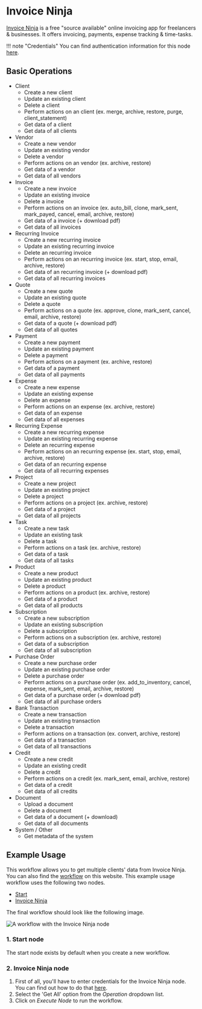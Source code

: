 # Invoice Ninja

[Invoice Ninja](https://www.invoiceninja.com/) is a free "source available" online invoicing app for freelancers & businesses. It offers invoicing, payments, expense tracking & time-tasks.

!!! note "Credentials"
    You can find authentication information for this node [here](/integrations/builtin/credentials/invoiceNinja/).


## Basic Operations

* Client
    * Create a new client
    * Update an existing client
    * Delete a client
    * Perform actions on an client (ex. merge, archive, restore, purge, client_statement)
    * Get data of a client
    * Get data of all clients
* Vendor
    * Create a new vendor
    * Update an existing vendor
    * Delete a vendor
    * Perform actions on an vendor (ex. archive, restore)
    * Get data of a vendor
    * Get data of all vendors
* Invoice
    * Create a new invoice
    * Update an existing invoice
    * Delete a invoice
    * Perform actions on an invoice (ex. auto_bill, clone, mark_sent, mark_payed, cancel, email, archive, restore)
    * Get data of a invoice (+ download pdf)
    * Get data of all invoices
* Recurring Invoice
    * Create a new recurring invoice
    * Update an existing recurring invoice
    * Delete an recurring invoice
    * Perform actions on an recurring invoice (ex. start, stop, email, archive, restore)
    * Get data of an recurring invoice (+ download pdf)
    * Get data of all recurring invoices
* Quote
    * Create a new quote
    * Update an existing quote
    * Delete a quote
    * Perform actions on a quote (ex. approve, clone, mark_sent, cancel, email, archive, restore)
    * Get data of a quote (+ download pdf)
    * Get data of all quotes
* Payment
    * Create a new payment
    * Update an existing payment
    * Delete a payment
    * Perform actions on a payment (ex. archive, restore)
    * Get data of a payment
    * Get data of all payments
* Expense
    * Create a new expense
    * Update an existing expense
    * Delete an expense
    * Perform actions on an expense (ex. archive, restore)
    * Get data of an expense
    * Get data of all expenses
* Recurring Expense
    * Create a new recurring expense
    * Update an existing recurring expense
    * Delete an recurring expense
    * Perform actions on an recurring expense (ex. start, stop, email, archive, restore)
    * Get data of an recurring expense
    * Get data of all recurring expenses
* Project
    * Create a new project
    * Update an existing project
    * Delete a project
    * Perform actions on a project (ex. archive, restore)
    * Get data of a project
    * Get data of all projects
* Task
    * Create a new task
    * Update an existing task
    * Delete a task
    * Perform actions on a task (ex. archive, restore)
    * Get data of a task
    * Get data of all tasks
* Product
    * Create a new product
    * Update an existing product
    * Delete a product
    * Perform actions on a product (ex. archive, restore)
    * Get data of a product
    * Get data of all products
* Subscription
    * Create a new subscription
    * Update an existing subscription
    * Delete a subscription
    * Perform actions on a subscription (ex. archive, restore)
    * Get data of a subscription
    * Get data of all subscription
* Purchase Order
    * Create a new purchase order
    * Update an existing purchase order
    * Delete a purchase order
    * Perform actions on a purchase order (ex. add_to_inventory, cancel, expense, mark_sent, email, archive, restore)
    * Get data of a purchase order (+ download pdf)
    * Get data of all purchase orders
* Bank Transaction
    * Create a new transaction
    * Update an existing transaction
    * Delete a transaction
    * Perform actions on a transaction (ex. convert, archive, restore)
    * Get data of a transaction
    * Get data of all transactions
* Credit
    * Create a new credit
    * Update an existing credit
    * Delete a credit
    * Perform actions on a credit (ex. mark_sent, email, archive, restore)
    * Get data of a credit
    * Get data of all credits
* Document
    * Upload a document
    * Delete a document
    * Get data of a document (+ download)
    * Get data of all documents
* System / Other
    * Get metadata of the system

## Example Usage

This workflow allows you to get multiple clients' data from Invoice Ninja. You can also find the [workflow](https://n8n.io/workflows/534) on this website. This example usage workflow uses the following two nodes.

- [Start](/integrations/builtin/core-nodes/n8n-nodes-base.start/)
- [Invoice Ninja]()

The final workflow should look like the following image.

![A workflow with the Invoice Ninja node](/_images/integrations/builtin/app-nodes/invoiceninja/workflow.png)

### 1. Start node

The start node exists by default when you create a new workflow.

### 2. Invoice Ninja node

1. First of all, you'll have to enter credentials for the Invoice Ninja node. You can find out how to do that [here](/integrations/builtin/credentials/invoiceNinja/).
2. Select the 'Get All' option from the *Operation* dropdown list.
3. Click on *Execute Node* to run the workflow.
